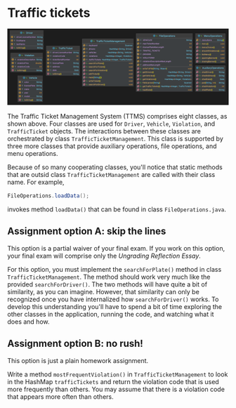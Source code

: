 # Traffic tickets

![](TT271.png)

The Traffic Ticket Management System (TTMS) comprises eight classes, as shown above. Four classes are used for `Driver`, `Vehicle`, `Violation`, and `TrafficTicket` objects. The interactions between these classes are orchestrated by class `TrafficTicketManagement`. This class is supported by three more classes that provide auxiliary operations, file operations, and menu operations.

Because of so many cooperating classes, you'll notice that static methods that are outsid  class `TrafficTicketManagement` are called with their class name. For example,
```java
FileOperations.loadData();
```
invokes method `loadData()` that can be found in class `FileOperations.java`.

## Assignment option A: skip the lines

This option is a partial waiver of your final exam. If you work on this option, your final exam will comprise only the *Ungrading Reflection Essay*.

For this option, you must implement the ``searchForPlate()`` method in class `TrafficTicketManagement`.  The method should work very much like the provided `searchForDriver()`. The two methods will have quite a bit of similarity, as you can imagine. However, that similarity can only be recognized once you have internalized how `searchForDriver()` works. To develop this understanding you'll have to spend a bit of time exploring the other classes in the application, running the code, and watching what it does and how.

## Assignment option B: no rush!

This option is just a plain homework assignment.

Write a method ``mostFrequentViolation()`` in ``TrafficTicketManagement`` to look in the HashMap ``trafficTickets`` and return the violation code that is used more frequently than others. You may assume that there is a violation code that appears more often than others.